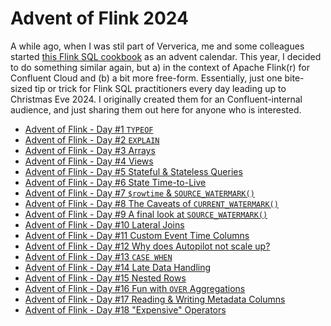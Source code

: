 # Advent of Flink 2024
A while ago, when I was stil part of Ververica, me and some colleagues started 
[this Flink SQL cookbook](https://github.com/ververica/flink-sql-cookbook) as an advent calendar. This year, I decided to
do something similar again, but a) in the context of Apache Flink(r) for Confluent Cloud and (b) a bit more free-form. 
Essentially, just one bite-sized tip or trick for Flink SQL practitioners every day leading up to Christmas Eve 2024. 
I originally created them for an Confluent-internal audience, and just sharing them out here for anyone who is 
interested.

* [Advent of Flink - Day #1 `TYPEOF`](./01_typeof.md)
* [Advent of Flink - Day #2 `EXPLAIN`](./02_explain.md)
* [Advent of Flink - Day #3 Arrays](./03_arrays.md)
* [Advent of Flink - Day #4 Views](./04_views.md)
* [Advent of Flink - Day #5 Stateful & Stateless Queries](./05_state.md)
* [Advent of Flink - Day #6 State Time-to-Live](./06_statettl.md)
* [Advent of Flink - Day #7 `$rowtime` & `SOURCE_WATERMARK()`](./07_rowtime.md)
* [Advent of Flink - Day #8 The Caveats of `CURRENT_WATERMARK()`](./08_current_watermark.md)
* [Advent of Flink - Day #9 A final look at `SOURCE_WATERMARK()`](./09_source_watermark.md)
* [Advent of Flink - Day #10 Lateral Joins](./10_lateral_joins.md)
* [Advent of Flink - Day #11 Custom Event Time Columns](./11_custom_event_time.md)
* [Advent of Flink - Day #12 Why does Autopilot not scale up?](./12_autopilot.md)
* [Advent of Flink - Day #13 `CASE WHEN`](./13_case.md)
* [Advent of Flink - Day #14 Late Data Handling](./14_late.md)
* [Advent of Flink - Day #15 Nested Rows](./15_nested_row.md)
* [Advent of Flink - Day #16 Fun with `OVER` Aggregations](./16_over_alerting.md)
* [Advent of Flink - Day #17 Reading & Writing Metadata Columns](./17_metadata.md)
* [Advent of Flink - Day #18 "Expensive" Operators](./18_expensive.md)

